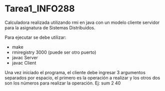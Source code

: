 # Tarea1_INFO288
Calculadora realizada utilizando rmi en java con un modelo cliente servidor para la asignatura de Sistemas Distribuidos.

Para ejecutar se debe utilizar:
- make
- rmiregistry 3000    (puede ser otro puerto)
- javac Server
- javac Client

Una vez iniciado el programa, el cliente debe ingresar 3 argumentos separados por espacio, el primero es la operación a realizar y los otros dos son los números para realizar la operación. Ej: sum 2 40 
